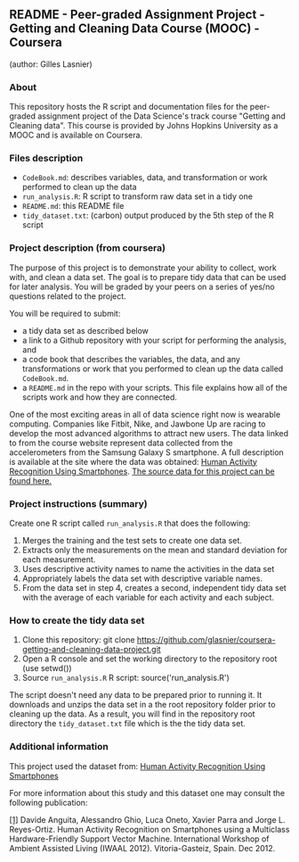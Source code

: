 ## README - Peer-graded Assignment Project - Getting and Cleaning Data Course (MOOC) - Coursera

(author: Gilles Lasnier)

### About

This repository hosts the R script and documentation files for the
peer-graded assignment project of the Data Science's track course 
"Getting and Cleaning data". This course is provided by Johns Hopkins University
as a MOOC and is available on Coursera.


### Files description

  * `CodeBook.md`: describes variables, data, and transformation or work performed to clean up the data
  * `run_analysis.R`: R script to transform raw data set in a tidy one
  * `README.md`: this README file
  * `tidy_dataset.txt`: (carbon) output produced by the 5th step of the R script


### Project description (from coursera)

The purpose of this project is to demonstrate your ability to collect, work
with, and clean a data set. The goal is to prepare tidy data that can be used
for later analysis. You will be graded by your peers on a series of yes/no
questions related to the project.

You will be required to submit:

  * a tidy data set as described below
  * a link to a Github repository with your script for performing the analysis, and
  * a code book that describes the variables, the data, and any transformations
    or work that you performed to clean up the data called `CodeBook.md`.
  * a `README.md` in the repo with your scripts. This file explains how all of
    the scripts work and how they are connected.

One of the most exciting areas in all of data science right now is wearable
computing. Companies like Fitbit, Nike, and Jawbone Up are racing to develop
the most advanced algorithms to attract new users. The data linked to from the
course website represent data collected from the accelerometers from the
Samsung Galaxy S smartphone. A full description is available at the site where
the data was obtained: [Human Activity Recognition Using Smartphones](http://archive.ics.uci.edu/ml/datasets/Human+Activity+Recognition+Using+Smartphones).
[The source data for this project can be found here.](https://d396qusza40orc.cloudfront.net/getdata%2Fprojectfiles%2FUCI%20HAR%20Dataset.zip)


### Project instructions (summary)

Create one R script called `run_analysis.R` that does the following:

 1. Merges the training and the test sets to create one data set.
 2. Extracts only the measurements on the mean and standard deviation for
    each measurement.
 3. Uses descriptive activity names to name the activities in the data set
 4. Appropriately labels the data set with descriptive variable names.
 5. From the data set in step 4, creates a second, independent tidy data set
    with the average of each variable for each activity and each subject.


### How to create the tidy data set

 1. Clone this repository: git clone https://github.com/glasnier/coursera-getting-and-cleaning-data-project.git
 2. Open a R console and set the working directory to the repository root (use setwd())
 3. Source `run_analysis.R` R script: source('run_analysis.R')

The script doesn't need any data to be prepared prior to running it. It
downloads and unzips the data set in a the root repository folder prior to
cleaning up the data. As a result, you will find in the repository root
directory the `tidy_dataset.txt` file which is the the tidy data set.


### Additional information

This project used the dataset from:
[Human Activity Recognition Using Smartphones](http://archive.ics.uci.edu/ml/datasets/Human+Activity+Recognition+Using+Smartphones)

For more information about this study and this dataset one may consult the
following publication:

[[1]](https://www.icephd.org/sites/default/files/IWAAL2012.pdf) Davide Anguita, Alessandro Ghio, Luca Oneto, Xavier Parra and Jorge L. Reyes-Ortiz. Human Activity Recognition on Smartphones using a Multiclass Hardware-Friendly Support Vector Machine. International Workshop of Ambient Assisted Living (IWAAL 2012). Vitoria-Gasteiz, Spain. Dec 2012.